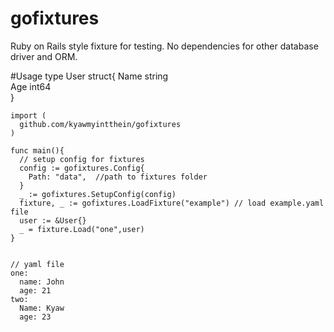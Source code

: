 # gofixtures
Ruby on Rails style fixture for testing. No dependencies for other database driver and ORM.

#Usage
    type User struct{
      Name string  
      Age  int64  
    }

    import (
      github.com/kyawmyintthein/gofixtures
    )
    
    func main(){
      // setup config for fixtures
      config := gofixtures.Config{
        Path: "data",  //path to fixtures folder
      }
      _ := gofixtures.SetupConfig(config)
      fixture, _ := gofixtures.LoadFixture("example") // load example.yaml file 
      user := &User{}
      _ = fixture.Load("one",user)
    }
    
    
    // yaml file
    one:
      name: John
      age: 21
    two:
      Name: Kyaw
      age: 23
    
    
    


